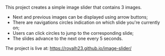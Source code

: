 This project creates a simple image slider that contains 3 images.

- Next and previous images can be displayed using arrow buttons;
- There are navigations circles indication on which slide you're currently on;
- Users can click circles to jump to the corresponding slide;
- The slides advance to the next one every 5 seconds.

The project is live at: https://royalh23.github.io/image-slider/

